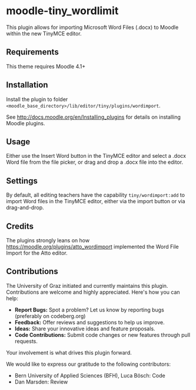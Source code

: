 # moodle-tiny_wordlimit
This plugin allows for importing Microsoft Word Files (.docx) to Moodle within the new TinyMCE editor.

## Requirements
This theme requires Moodle 4.1+

## Installation
Install the plugin to folder `<moodle_base_directory>/lib/editor/tiny/plugins/wordimport`.

See http://docs.moodle.org/en/Installing_plugins for details on installing Moodle plugins.

## Usage
Either use the Insert Word button in the TinyMCE editor and select a .docx Word file from the file picker, or drag and drop a .docx file into the editor.

## Settings
By default, all editing teachers have the capability `tiny/wordimport:add` to import Word files in the TinyMCE editor, either via the import button or via drag-and-drop.

## Credits
The plugins strongly leans on how https://moodle.org/plugins/atto_wordimport implemented the Word File Import for the Atto editor.

## Contributions
The University of Graz initiated and currently maintains this plugin. Contributions are welcome and highly appreciated. Here's how you can help:

- **Report Bugs:** Spot a problem? Let us know by reporting bugs (preferably on codeberg.org)
- **Feedback:** Offer reviews and suggestions to help us improve.
- **Ideas:** Share your innovative ideas and feature proposals.
- **Code Contributions:** Submit code changes or new features through pull requests.

Your involvement is what drives this plugin forward.

We would like to express our gratitude to the following contributors:

- Bern University of Applied Sciences (BFH), Luca Bösch: Code
- Dan Marsden: Review
